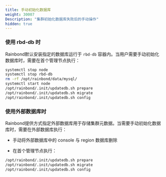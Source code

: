 ```yaml
---
title: 手动初始化数据库
weight: 30007
Description: "集群初始化数据库失败后的手动操作"
hidden: true
---
```


### 使用 rbd-db 时

Rainbond默认安装指定的数据库运行于 `rbd-db` 容器内。当用户需要手动初始化数据库时，需要在首个管理节点执行：

```bash
systemctl stop node
systemctl stop rbd-db 
rm -rf /opt/rainbond/data/mysql/
systemctl start node
/opt/rainbond/.init/updatedb.sh prepare
/opt/rainbond/.init/updatedb.sh migrate
/opt/rainbond/.init/updatedb.sh config
``` 

### 使用外部数据库时

Rainbond提供方式指定外部数据库用于存储集群元数据。当需要手动初始化数据库时，需要在外部数据库执行：

- 手动将外部数据库中的 console 与 region 数据库删除

- 在首个管理节点执行：

```bash
/opt/rainbond/.init/updatedb.sh prepare
/opt/rainbond/.init/updatedb.sh migrate
/opt/rainbond/.init/updatedb.sh config
```